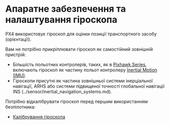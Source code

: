 # Апаратне забезпечення та налаштування гіроскопа

PX4 використовує гіроскоп для оцінки позиції транспортного засобу (орієнтації).

Вам не потрібно прикріплювати гіроскоп як самостійний зовнішній пристрій:

- Більшість польотних контролерів, таких, як в [Pixhawk Series](../flight_controller/pixhawk_series.md), включають гіроскоп як частину польот контролеру [Inertial Motion (IMU)](https://en.wikipedia.org/wiki/Inertial_measurement_unit).
- Гіроскопи присутні як частина зовнішньої системи інерціальної навігації, ARHS або системи підвищеної точності глобальної навігації INS (../sensor/inertial_navigation_systems.md).

Потрібно відкалібрувати гіроскоп перед першим використанням безпілотника:

- [Калібрування гіроскопа](../config/gyroscope.md)
